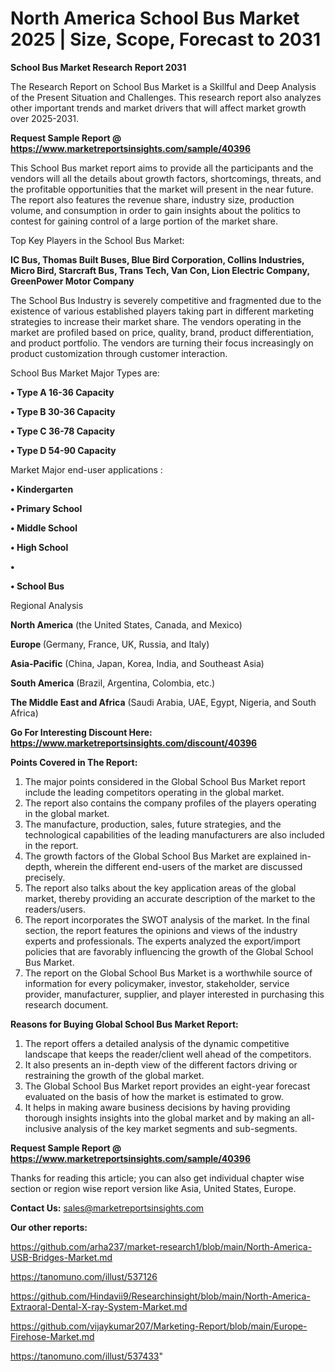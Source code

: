 # North America School Bus Market 2025 | Size, Scope, Forecast to 2031

<strong>School Bus Market Research Report 2031</strong>

The Research Report on School Bus Market is a Skillful and Deep Analysis of the Present Situation and Challenges. This research report also analyzes other important trends and market drivers that will affect market growth over 2025-2031.

<strong>Request Sample Report @ <a href=https://www.marketreportsinsights.com/sample/40396>https://www.marketreportsinsights.com/sample/40396</a></strong>

This School Bus market report aims to provide all the participants and the vendors will all the details about growth factors, shortcomings, threats, and the profitable opportunities that the market will present in the near future. The report also features the revenue share, industry size, production volume, and consumption in order to gain insights about the politics to contest for gaining control of a large portion of the market share.

Top Key Players in the School Bus Market:

<strong>IC Bus, Thomas Built Buses, Blue Bird Corporation, Collins Industries, Micro Bird, Starcraft Bus, Trans Tech, Van Con, Lion Electric Company, GreenPower Motor Company</strong>

The School Bus Industry is severely competitive and fragmented due to the existence of various established players taking part in different marketing strategies to increase their market share. The vendors operating in the market are profiled based on price, quality, brand, product differentiation, and product portfolio. The vendors are turning their focus increasingly on product customization through customer interaction.

School Bus Market Major Types are:

<strong>•  Type A 16-36 Capacity

•  Type B 30-36 Capacity

•  Type C 36-78 Capacity

•  Type D 54-90 Capacity</strong>

Market Major end-user applications :

<strong>•  Kindergarten

•  Primary School

•  Middle School

•  High School

•  

•  School Bus</strong>

Regional Analysis

</u><strong><b>North America</b></strong> (the United States, Canada, and Mexico)

<strong><b>Europe </b></strong>(Germany, France, UK, Russia, and Italy)

<strong><b>Asia-Pacific</b></strong> (China, Japan, Korea, India, and Southeast Asia)

<strong><b>South America</b></strong> (Brazil, Argentina, Colombia, etc.)

<strong><b>The Middle East and Africa</b></strong> (Saudi Arabia, UAE, Egypt, Nigeria, and South Africa)

<strong>Go For Interesting Discount Here: <a href=https://www.marketreportsinsights.com/discount/40396>https://www.marketreportsinsights.com/discount/40396</a></strong>

<strong>Points Covered in The Report:</strong>
<ol>
  <li>The major points considered in the Global School Bus Market report include the leading competitors operating in the global market.</li>
  <li>The report also contains the company profiles of the players operating in the global market.</li>
  <li>The manufacture, production, sales, future strategies, and the technological capabilities of the leading manufacturers are also included in the report.</li>
  <li>The growth factors of the Global School Bus Market are explained in-depth, wherein the different end-users of the market are discussed precisely.</li>
  <li>The report also talks about the key application areas of the global market, thereby providing an accurate description of the market to the readers/users.</li>
  <li>The report incorporates the SWOT analysis of the market. In the final section, the report features the opinions and views of the industry experts and professionals. The experts analyzed the export/import policies that are favorably influencing the growth of the Global School Bus Market.</li>
  <li>The report on the Global School Bus Market is a worthwhile source of information for every policymaker, investor, stakeholder, service provider, manufacturer, supplier, and player interested in purchasing this research document.</li>
</ol>
<strong>Reasons for Buying Global School Bus Market Report:</strong>

<ol>
  <li>The report offers a detailed analysis of the dynamic competitive landscape that keeps the reader/client well ahead of the competitors.</li>
  <li>It also presents an in-depth view of the different factors driving or restraining the growth of the global market.</li>
  <li>The Global School Bus Market report provides an eight-year forecast evaluated on the basis of how the market is estimated to grow.</li>
  <li>It helps in making aware business decisions by having providing thorough insights insights into the global market and by making an all-inclusive analysis of the key market segments and sub-segments.</li>
</ol>
<strong>Request Sample Report @ <a href=https://www.marketreportsinsights.com/sample/40396>https://www.marketreportsinsights.com/sample/40396</a></strong>


Thanks for reading this article; you can also get individual chapter wise section or region wise report version like Asia, United States, Europe.

<strong>Contact Us:</strong>
sales@marketreportsinsights.com

<strong>Our other reports:</strong>

<a href=https://github.com/arha237/market-research1/blob/main/North-America-USB-Bridges-Market.md>https://github.com/arha237/market-research1/blob/main/North-America-USB-Bridges-Market.md</a>

<a href=https://tanomuno.com/illust/537126>https://tanomuno.com/illust/537126</a>

<a href=https://github.com/Hindavii9/Researchinsight/blob/main/North-America-Extraoral-Dental-X-ray-System-Market.md>https://github.com/Hindavii9/Researchinsight/blob/main/North-America-Extraoral-Dental-X-ray-System-Market.md</a>

<a href=https://github.com/vijaykumar207/Marketing-Report/blob/main/Europe-Firehose-Market.md>https://github.com/vijaykumar207/Marketing-Report/blob/main/Europe-Firehose-Market.md</a>

<a href=https://tanomuno.com/illust/537433>https://tanomuno.com/illust/537433</a>"
